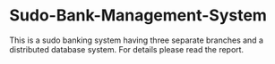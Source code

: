 # Sudo-Bank-Management-System

This is a sudo banking system having three separate branches and a distributed database system. For details please read the report.
